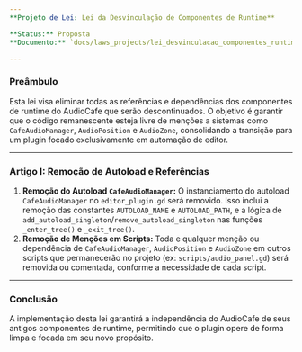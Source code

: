 ```yaml
---
**Projeto de Lei: Lei da Desvinculação de Componentes de Runtime**

**Status:** Proposta
**Documento:** `docs/laws_projects/lei_desvinculacao_componentes_runtime.md`

---
```


### **Preâmbulo**

Esta lei visa eliminar todas as referências e dependências dos componentes de runtime do AudioCafe que serão descontinuados. O objetivo é garantir que o código remanescente esteja livre de menções a sistemas como `CafeAudioManager`, `AudioPosition` e `AudioZone`, consolidando a transição para um plugin focado exclusivamente em automação de editor.

---

### **Artigo I: Remoção de Autoload e Referências**

1.  **Remoção do Autoload `CafeAudioManager`:** O instanciamento do autoload `CafeAudioManager` no `editor_plugin.gd` será removido. Isso inclui a remoção das constantes `AUTOLOAD_NAME` e `AUTOLOAD_PATH`, e a lógica de `add_autoload_singleton`/`remove_autoload_singleton` nas funções `_enter_tree()` e `_exit_tree()`.
2.  **Remoção de Menções em Scripts:** Toda e qualquer menção ou dependência de `CafeAudioManager`, `AudioPosition` e `AudioZone` em outros scripts que permanecerão no projeto (ex: `scripts/audio_panel.gd`) será removida ou comentada, conforme a necessidade de cada script.

---

### **Conclusão**

A implementação desta lei garantirá a independência do AudioCafe de seus antigos componentes de runtime, permitindo que o plugin opere de forma limpa e focada em seu novo propósito.
